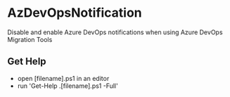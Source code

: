 # AzDevOpsNotification

Disable and enable Azure DevOps notifications when using Azure DevOps Migration Tools 

## Get Help

- open [filename].ps1 in an editor
- run 'Get-Help .\[filename].ps1 -Full' 
